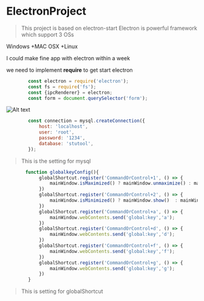 # ElectronProject

>This project is based on electron-start
>Electron is powerful framework which support 3 OSs
>

Windows
+MAC OSX
+Linux

I could make fine app with electron within a week


we need to implement **require** to get start electron

```javascript
        const electron = require('electron');
        const fs = require('fs');
        const {ipcRenderer} = electron;
        const form = document.querySelector('form');
```
![Alt text](file:///Users/nickhopper/Desktop/electron1.png "electron")

```javascript
        const connection = mysql.createConnection({
            host: 'localhost',
            user: 'root',
            password: '1234',
            database: 'stutool',
        });
```

>This is the setting for mysql

```javascript
       function globalkeyConfig(){
            globalShortcut.register('CommandOrControl+1', () => {
                mainWindow.isMaximized() ? mainWindow.unmaximize() : mainWindow.maximize();
            })
            globalShortcut.register('CommandOrControl+2', () => {
                mainWindow.isMinimized() ? mainWindow.show()  : mainWindow.minimize();
            })
            globalShortcut.register('CommandOrControl+a', () => {
                mainWindow.webContents.send('global:key','a');
            })
            globalShortcut.register('CommandOrControl+d', () => {
                mainWindow.webContents.send('global:key','d');
            })
            globalShortcut.register('CommandOrControl+f', () => {
                mainWindow.webContents.send('global:key','f');
            })
            globalShortcut.register('CommandOrControl+g', () => {
                mainWindow.webContents.send('global:key','g');
            })
        }
```

>This is setting for globalShortcut
